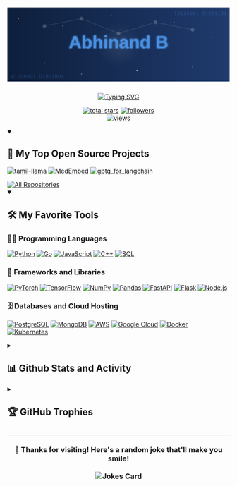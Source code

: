 <h1 align="center">
  <img src="./assets/name.svg" alt="Abhinand" />
</h1>

<p align="center">
  <a href="https://github.com/abhinand5">
    <img src="https://readme-typing-svg.demolab.com?font=Fira+Code&size=22&duration=3000&pause=1000&color=F75C7E&center=true&vCenter=true&width=440&lines=Machine+Learning+Engineer;Kaggle+Master;Open+Source+Contributor" alt="Typing SVG" />
  </a>
</p>

<p align="center">
  <a href="https://github.com/abhinand5?tab=repositories&sort=stargazers">
    <img alt="total stars" title="Total stars on GitHub" src="https://custom-icon-badges.demolab.com/github/stars/abhinand5?color=55960c&style=for-the-badge&labelColor=488207&logo=star"/></a>
  <a href="https://github.com/abhinand5?tab=followers">
    <img alt="followers" title="Follow me on Github" src="https://custom-icon-badges.demolab.com/github/followers/abhinand5?color=236ad3&labelColor=1155ba&style=for-the-badge&logo=person-add&label=Follow&logoColor=white"/></a>
    <br/>
  <a href="https://github.com/abhinand5">
    <img alt="views" title="GitHub profile views" src="https://komarev.com/ghpvc/?username=abhinand5"/></a>
</p>


<details open> 
  <summary><h2>📘 My Top Open Source Projects</h2></summary>
  <p align="left">
    <a href="https://github.com/abhinand5/tamil-llama"><img width="278" src="https://denvercoder1-github-readme-stats.vercel.app/api/pin/?username=abhinand5&repo=tamil-llama&theme=react&bg_color=1F222E&title_color=F85D7F&hide_border=true&icon_color=F8D866&show_icons=false" alt="tamil-llama"></a>
    <a href="https://github.com/abhinand5/MedEmbed"><img width="278" src="https://denvercoder1-github-readme-stats.vercel.app/api/pin/?username=abhinand5&repo=MedEmbed&theme=react&bg_color=1F222E&title_color=F85D7F&hide_border=true&icon_color=F8D866&show_icons=false" alt="MedEmbed"></a>
    <a href="https://github.com/abhinand5/gptq_for_langchain"><img width="278" src="https://denvercoder1-github-readme-stats.vercel.app/api/pin/?username=abhinand5&repo=gptq_for_langchain&theme=react&bg_color=1F222E&title_color=F85D7F&hide_border=true&icon_color=F8D866&show_icons=false" alt="gptq_for_langchain"></a>
<!--     <a href="https://github.com/OpenAccess-AI-Collective/axolotl"><img width="278" src="https://denvercoder1-github-readme-stats.vercel.app/api/pin/?username=OpenAccess-AI-Collective&repo=axolotl&theme=react&bg_color=1F222E&title_color=F85D7F&hide_border=true&icon_color=F8D866&show_icons=false" alt="axolotl"></a> -->
  </p>
  <a href="https://github.com/abhinand5?tab=repositories&sort=stargazers"><img alt="All Repositories" title="All Repositories" src="https://custom-icon-badges.demolab.com/badge/-Click%20Here%20For%20All%20My%20Repos-1F222E?style=for-the-badge&logoColor=white&logo=repo"/></a>
</details>

<details open> 
  <summary><h2>🛠️ My Favorite Tools</h2></summary>

  <h3>👨‍💻 Programming Languages</h3>

  <p>
      <a href="https://github.com/search?q=user%3Aabhinand5+language%3Apython"><img alt="Python" src="https://img.shields.io/badge/Python-14354C.svg?logo=python&logoColor=white"></a>
      <a href="https://github.com/search?q=user%3Aabhinand5+language%3Ago"><img alt="Go" src="https://img.shields.io/badge/go-%2300ADD8.svg?logo=go&logoColor=white"></a>
<!--       <a href="https://github.com/search?q=user%3Aabhinand5+language%3Ajava"><img alt="Java" src="https://custom-icon-badges.demolab.com/badge/Java-007396.svg?logo=java&logoColor=white"></a> -->
      <a href="https://github.com/search?q=user%3Aabhinand5+language%3Ajavascript"><img alt="JavaScript" src="https://img.shields.io/badge/JavaScript-F7DF1E.svg?logo=javascript&logoColor=black"></a>
      <a href="https://github.com/search?q=user%3Aabhinand5+language%3Acpp"><img alt="C++" src="https://custom-icon-badges.demolab.com/badge/C++-9C033A.svg?logo=cpp2&logoColor=white"></a>
      <a href="https://github.com/search?q=user%3Aabhinand5+language%3Asql"><img alt="SQL" src="https://custom-icon-badges.demolab.com/badge/SQL-025E8C.svg?logo=database&logoColor=white"></a>
  </p>

  <h3>🧰 Frameworks and Libraries</h3>

  <p>
      <a href="#"><img alt="PyTorch" src="https://img.shields.io/badge/PyTorch-%23EE4C2C.svg?logo=PyTorch&logoColor=white"></a>
      <a href="#"><img alt="TensorFlow" src="https://img.shields.io/badge/TensorFlow-FF6F00.svg?logo=TensorFlow&logoColor=white"></a>
      <a href="#"><img alt="NumPy" src="https://img.shields.io/badge/Numpy-013243.svg?logo=numpy&logoColor=white"></a>
      <a href="#"><img alt="Pandas" src="https://img.shields.io/badge/Pandas-150458.svg?logo=pandas&logoColor=white"></a>
      <a href="#"><img alt="FastAPI" src="https://img.shields.io/badge/FastAPI-005571?logo=fastapi"></a>
      <a href="#"><img alt="Flask" src="https://img.shields.io/badge/Flask-000000.svg?logo=flask&logoColor=white"></a>
      <a href="#"><img alt="Node.js" src="https://img.shields.io/badge/Node.js-43853D.svg?logo=node.js&logoColor=white"></a>
  </p>

  <h3>🗄️ Databases and Cloud Hosting</h3>

  <p>
      <a href="#"><img alt="PostgreSQL" src ="https://img.shields.io/badge/PostgreSQL-316192.svg?logo=postgresql&logoColor=white"></a>
      <a href="#"><img alt="MongoDB" src ="https://img.shields.io/badge/MongoDB-4ea94b.svg?logo=mongodb&logoColor=white"></a>
      <a href="#"><img alt="AWS" src="https://img.shields.io/badge/AWS-%23FF9900.svg?logo=amazon-aws&logoColor=white"></a>
      <a href="#"><img alt="Google Cloud" src="https://img.shields.io/badge/GoogleCloud-%234285F4.svg?logo=google-cloud&logoColor=white"></a>
      <a href="#"><img alt="Docker" src="https://img.shields.io/badge/docker-%230db7ed.svg?logo=docker&logoColor=white"></a>
      <a href="#"><img alt="Kubernetes" src="https://img.shields.io/badge/kubernetes-%23326ce5.svg?logo=kubernetes&logoColor=white"></a>
  </p>
</details>

<details> 
  <summary><h2>📊 Github Stats and Activity</h2></summary>

  <h3>💻 GitHub Profile Stats</h3>

  <a href="https://github.com/anuraghazra/github-readme-stats"><img alt="Abhinand's Github Stats" src="https://denvercoder1-github-readme-stats.vercel.app/api/?username=abhinand5&show_icons=true&include_all_commits=true&count_private=true&theme=react&hide_border=true&bg_color=1F222E&title_color=F85D7F&icon_color=F8D866" height="192px"/></a>
  <a href="https://github.com/anuraghazra/github-readme-stats"><img alt="Abhinand's Top Languages" src="https://denvercoder1-github-readme-stats.vercel.app/api/top-langs/?username=abhinand5&langs_count=8&layout=compact&theme=react&hide_border=true&bg_color=1F222E&title_color=F85D7F&icon_color=F8D866&hide=Jupyter%20Notebook,Roff" height="192px"/></a>
  <br/>

  <b>Note:</b> Top languages is only a metric of the languages my public code consists of and doesn't reflect experience or skill level. I certainly code more in Python and Go than JS :)
  
  <!-- https://github.com/ashutosh00710/github-readme-activity-graph -->
</details>

<details>
 <summary><h2>🏆 GitHub Trophies</h2></summary>

 <p align="center">
   <img src="https://github-profile-trophy.vercel.app/?username=abhinand5&theme=onedark&no-frame=true&no-bg=true&margin-w=4" />
 </p>
</details>

<hr/>

<h3 align="center">
  👋 Thanks for visiting! Here's a random joke that'll make you smile!
  <br><br>
  <img src="https://readme-jokes.vercel.app/api?theme=dracula" alt="Jokes Card" />
</h3>

<!-- <a href="https://github.com/abhinand5/abhinand5"><img src="https://github.com/abhinand5/abhinand5/blob/output/github-contribution-grid-snake.svg" /></a> -->

